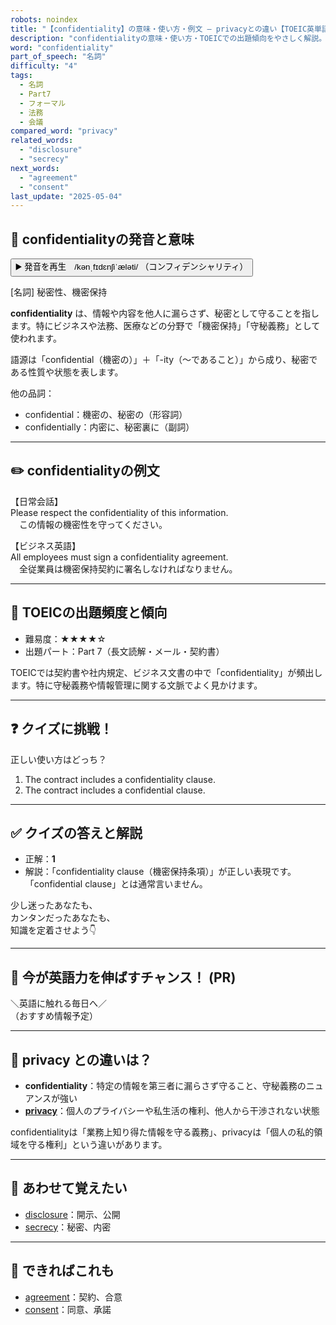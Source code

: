 ```yaml
---
robots: noindex
title: "【confidentiality】の意味・使い方・例文 ― privacyとの違い【TOEIC英単語】"
description: "confidentialityの意味・使い方・TOEICでの出題傾向をやさしく解説。例文・クイズ付きでprivacyとの違いもわかりやすく学べます。"
word: "confidentiality"
part_of_speech: "名詞"
difficulty: "4"
tags:
  - 名詞
  - Part7
  - フォーマル
  - 法務
  - 会議
compared_word: "privacy"
related_words:
  - "disclosure"
  - "secrecy"
next_words:
  - "agreement"
  - "consent"
last_update: "2025-05-04"
---
```


## 🔰 confidentialityの発音と意味

<button class="play-audio" onclick="playTTS('confidentiality')">
  <span class="play-audio-main">
    ▶️ 発音を再生　/kənˌfɪdɛnʃiˈæləti/
  </span>
  <span class="play-audio-sub">
    （コンフィデンシャリティ）
  </span>
</button>

[名詞] 秘密性、機密保持

**confidentiality** は、情報や内容を他人に漏らさず、秘密として守ることを指します。特にビジネスや法務、医療などの分野で「機密保持」「守秘義務」として使われます。

語源は「confidential（機密の）」＋「-ity（～であること）」から成り、秘密である性質や状態を表します。

他の品詞：  
- confidential：機密の、秘密の（形容詞）
- confidentially：内密に、秘密裏に（副詞）

---

## ✏️ confidentialityの例文

【日常会話】  
Please respect the confidentiality of this information.  
　この情報の機密性を守ってください。

【ビジネス英語】  
All employees must sign a confidentiality agreement.  
　全従業員は機密保持契約に署名しなければなりません。

---

## 🎯 TOEICの出題頻度と傾向

- 難易度：★★★★☆
- 出題パート：Part 7（長文読解・メール・契約書）

TOEICでは契約書や社内規定、ビジネス文書の中で「confidentiality」が頻出します。特に守秘義務や情報管理に関する文脈でよく見かけます。

---

## ❓ クイズに挑戦！

正しい使い方はどっち？

1. The contract includes a confidentiality clause.  
2. The contract includes a confidential clause.

---

## ✅ クイズの答えと解説

- 正解：**1**
- 解説：「confidentiality clause（機密保持条項）」が正しい表現です。「confidential clause」とは通常言いません。

少し迷ったあなたも、  
カンタンだったあなたも、  
知識を定着させよう👇️

---

## 🚀 今が英語力を伸ばすチャンス！ (PR)

<div class="info-center">
＼英語に触れる毎日へ／<br>  
（おすすめ情報予定）
</div>

---

## 🤔  privacy との違いは？

- **confidentiality**：特定の情報を第三者に漏らさず守ること、守秘義務のニュアンスが強い
- **[privacy](/word/privacy)**：個人のプライバシーや私生活の権利、他人から干渉されない状態

confidentialityは「業務上知り得た情報を守る義務」、privacyは「個人の私的領域を守る権利」という違いがあります。

---

## 🧩 あわせて覚えたい

- [disclosure](/word/disclosure)：開示、公開
- [secrecy](/word/secrecy)：秘密、内密

---

## 📖 できればこれも

- [agreement](/word/agreement)：契約、合意
- [consent](/word/consent)：同意、承諾

<!-- cvid: aid10_bid34 -->
